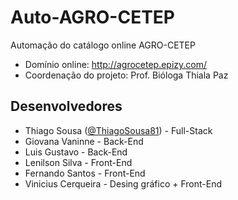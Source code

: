 # Auto-AGRO-CETEP
Automação do catálogo online AGRO-CETEP
- Domínio online: http://agrocetep.epizy.com/
- Coordenação do projeto: Prof. Bióloga Thiala Paz
## Desenvolvedores
- Thiago Sousa ([@ThiagoSousa81](https://github.com/thiagosousa81)) - Full-Stack
- Giovana Vaninne - Back-End
- Luis Gustavo - Back-End
- Lenilson Silva - Front-End
- Fernando Santos - Front-End
- Vinicius Cerqueira - Desing gráfico + Front-End
